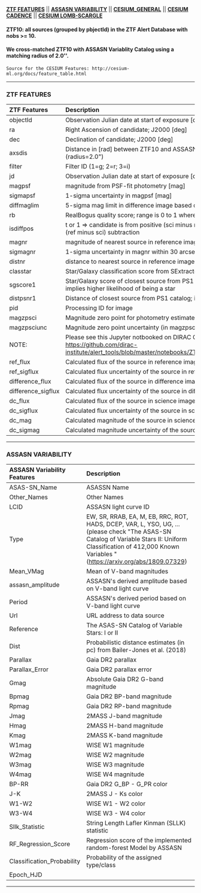 **[ZTF FEATURES](#ztf-features)** ||
**[ASSASN VARIABILITY](#assasn-variability)** ||
**[CESIUM_GENERAL](#cesium-general)** ||
**[CESIUM CADENCE](#cesium-cadence)** ||
**[CESIUM LOMB-SCARGLE](#cesium-lomb-scargle)** 


#### ZTF10: all sources (grouped by pbjectId) in the ZTF Alert Database with nobs >= 10.
#### We cross-matched ZTF10 with ASSASN Variablity Catalog using a matching radius of 2.0''.


```
Source for the CESIUM Features: http://cesium-ml.org/docs/feature_table.html
```

---

### ZTF FEATURES

| ZTF Features | Description |
|:--------|:-------|
| objectId | Observation Julian date at start of exposure [days] |
| ra | Right Ascension of candidate; J2000 [deg] |
| dec | Declination of candidate; J2000 [deg] |
| axsdis | Distance in [rad] between ZTF10 and ASSASN Variability Catalog sources using AXS (radius=2.0")|
| filter | Filter ID (1=g; 2=r; 3=i) |
| jd | Observation Julian date at start of exposure [days] |
| magpsf | magnitude from PSF-fit photometry [mag] |
| sigmapsf | 1-sigma uncertainty in magpsf [mag] |
| diffmaglim | 5-sigma mag limit in difference image based on PSF-fit photometry [mag] |
| rb | RealBogus quality score; range is 0 to 1 where closer to 1 is more reliable |
| isdiffpos | t or 1 => candidate is from positive (sci minus ref) subtraction; f or 0 => candidate is from negative (ref minus sci) subtraction |
| magnr | magnitude of nearest source in reference image PSF-catalog within 30 arcsec [mag] |
| sigmagnr | 1-sigma uncertainty in magnr within 30 arcsec [mag] |
| distnr |  distance to nearest source in reference image PSF-catalog within 30 arcsec [pixels] |
| classtar | Star/Galaxy classification score from SExtractor |
| sgscore1 | Star/Galaxy score of closest source from PS1 catalog 0 <= sgscore <= 1 where closer to 1 implies higher likelihood of being a star |
| distpsnr1 | Distance of closest source from PS1 catalog; if exists within 30 arcsec [arcsec] |
| pid | Processing ID for image |
| magzpsci | Magnitude zero point for photometry estimates [mag] |
| magzpsciunc | Magnitude zero point uncertainty (in magzpsci) [mag] |
| NOTE: | Please see this Jupyter notbooked on DIRAC GitHub for the following calcuted featurs: https://github.com/dirac-institute/alert_tools/blob/master/notebooks/ZTF_LCs_PhotometryCorr_Compare_MatchFiles.ipynb |
| ref_flux | Calculated flux of the source in reference image: 10**( 0.4* ( 'magzpsci' - 'magnr') ) |
| ref_sigflux | Calculated flux uncertainty of the source in reference image: 'sigmagnr'/1.0857 * 'ref_flux' |
| difference_flux | Calculated flux of the source in difference image: 10**( 0.4* ('magzpsci' - 'magpsf') ) |
| difference_sigflux | Calculated flux uncertainty of the source in difference image |
| dc_flux | Calculated flux of the source in science image: 'ref_flux' + 'isdiffpos' * 'difference_flux' |
| dc_sigflux | Calculated flux uncertainty of the source in science image |
| dc_mag | Calculated magnitude of the source in science image: 'magzpsci' - 2.5 * log10('dc_flux') | 
| dc_sigmag | Calculated magnitude uncertainty of the source in science image: 'dc_sigflux' / 'dc_flux' * 1.0857 |

---

### ASSASN VARIABILITY

| ASSASN Variability Features | Description |
|:--------|:-------|
| ASAS-SN_Name | ASASSN Name |
| Other_Names | Other Names |
| LCID | ASSASN light curve ID |
| Type | EW, SR, RRAB, EA, M, EB, RRC, ROT, HADS, DCEP, VAR, L, YSO, UG, ... (please check "The ASAS-SN Catalog of Variable Stars II: Uniform Classification of 412,000 Known Variables " (https://arxiv.org/abs/1809.07329) |
| Mean_VMag | Mean of V-band magnitudes |
| assasn_amplitude | ASSASN's derived amplitude based on V-band light curve |
| Period | ASSASN's derived period based on V-band light curve |
| Url | URL address to data source | 
| Reference | The ASAS-SN Catalog of Variable Stars: I or II |
| Dist | Probabilistic distance estimates (in pc) from Bailer-Jones et al. (2018) |
| Parallax | Gaia DR2 parallax |
| Parallax_Error | Gaia DR2 parallax error |
| Gmag | Absolute Gaia DR2 G-band magnitude |
| Bpmag | Gaia DR2 BP-band magnitude |
| Rpmag | Gaia DR2 RP-band magnitude |
| Jmag | 2MASS J-band magnitude |
| Hmag | 2MASS H-band magnitude |
| Kmag | 2MASS K-band magnitude |
| W1mag | WISE W1 magnitude |
| W2mag | WISE W2 magnitude |
| W3mag | WISE W3 magnitude |
| W4mag | WISE W4 magnitude |
| BP-RR | Gaia DR2 G_BP - G_PR color |
| J-K | 2MASS J - Ks color |
| W1-W2 | WISE W1 - W2 color |
| W3-W4 | WISE W3 - W4 color |
| Sllk_Statistic | String Length Lafler Kinman (SLLK) statistic |
| RF_Regression_Score | Regression score of the implemented random-forest Model by ASSASN |
| Classification_Probability | Probability of the assigned type/class |
| Epoch_HJD |  |

---
